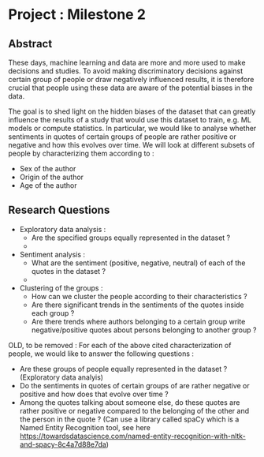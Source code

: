 # Project : Milestone 2

## Abstract
These days, machine learning and data are more and more used to make decisions and studies. To avoid making 
discriminatory decisions against certain group of people or draw negatively influenced results, it is therefore crucial that people using these data are 
aware of the potential biases in the data.


The goal is to shed light on the hidden biases of the dataset that can greatly influence the results of a study
that would use this dataset to train, e.g. ML models or compute statistics. In particular, we would like to 
analyse whether sentiments in quotes of certain groups of people are rather positive or negative and how this evolves
over time. We will look at different subsets of people by characterizing them according to :
- Sex of the author
- Origin of the author
- Age of the author


## Research Questions
- Exploratory data analysis :
  - Are the specified groups equally represented in the dataset ?
  -  
- Sentiment analysis :
  - What are the sentiment (positive, negative, neutral) of each of the quotes in the dataset ?
  - 
- Clustering of the groups :
  - How can we cluster the people according to their characteristics ?
  - Are there significant trends in the sentiments of the quotes inside each group ?
  - Are there trends where authors belonging to a certain group write negative/positive quotes about persons belonging
  to another group ?

OLD, to be removed :
For each of the above cited characterization of people, we would like to answer the following questions :
- Are these groups of people equally represented in the dataset ? (Exploratory data analyis)
- Do the sentiments in quotes of certain groups of are rather negative or positive and how does that 
evolve over time ?
- Among the quotes talking about someone else, do these quotes are rather positive or negative compared to the 
  belonging of the other and the person in the quote ? (Can use a library called spaCy which is a Named Entity Recognition
  tool, see here https://towardsdatascience.com/named-entity-recognition-with-nltk-and-spacy-8c4a7d88e7da)
